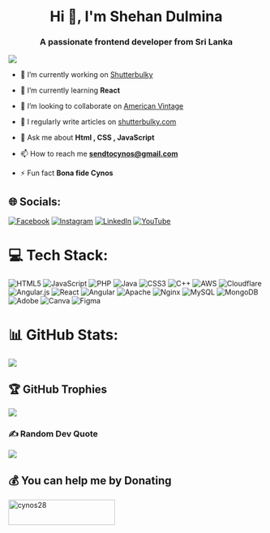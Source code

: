 <h1 align="center">Hi 👋, I'm Shehan Dulmina</h1>

<div class="banter-loader" style="position: absolute;
  left: 50%;
  top: 50%;
  width: 72px;
  height: 72px;
  margin-left: -36px;
  margin-top: -36px;">
  <div class="banter-loader__box" style="float: left;
  position: relative;
  width: 20px;
  height: 20px;
  margin-right: 6px;"></div>
  <div class="banter-loader__box" style="float: left;
  position: relative;
  width: 20px;
  height: 20px;
  margin-right: 6px;"></div>
  <div class="banter-loader__box" style="float:left;position:relative;width:20px;height:20px;margin-right:0;margin-bottom:6px;"></div>
  <div class="banter-loader__box" style="float: left;
  position: relative;
  width: 20px;
  height: 20px;
  margin-right: 6px;"></div>
  <div class="banter-loader__box" style="float: left;
  position: relative;
  width: 20px;
  height: 20px;
  margin-right: 6px;"></div>
  <div class="banter-loader__box" style="float:left;position:relative;width:20px;height:20px;margin-right:0;margin-bottom:6px;"></div>
  <div class="banter-loader__box" style="float: left;
  position: relative;
  width: 20px;
  height: 20px;
  margin-right: 6px;"></div>
  <div class="banter-loader__box" style="float: left;
  position: relative;
  width: 20px;
  height: 20px;
  margin-right: 6px;"></div>
  <div class="banter-loader__box" style="float:left;position:relative;width:20px;height:20px;margin-right:0;margin-bottom:6px;"></div>
</div>


<h3 align="center">A passionate frontend developer from Sri Lanka</h3>


[![](https://visitcount.itsvg.in/api?id=cynos28&icon=6&color=3)](https://visitcount.itsvg.in)

- 🔭 I’m currently working on [Shutterbulky](shutterbulky.com)

- 🌱 I’m currently learning **React**

- 👯 I’m looking to collaborate on [American Vintage](myamericanvintage.com)

- 📝 I regularly write articles on [shutterbulky.com](shutterbulky.com)

- 💬 Ask me about **Html , CSS , JavaScript**

- 📫 How to reach me **sendtocynos@gmail.com**

- ⚡ Fun fact **Bona fide Cynos**


## 🌐 Socials:
[![Facebook](https://img.shields.io/badge/Facebook-%231877F2.svg?logo=Facebook&logoColor=white)](https://facebook.com/diagon.alley.501) [![Instagram](https://img.shields.io/badge/Instagram-%23E4405F.svg?logo=Instagram&logoColor=white)](https://instagram.com/shehan_dulmina_) [![LinkedIn](https://img.shields.io/badge/LinkedIn-%230077B5.svg?logo=linkedin&logoColor=white)](https://linkedin.com/in/shehandulmina) [![YouTube](https://img.shields.io/badge/YouTube-%23FF0000.svg?logo=YouTube&logoColor=white)](https://youtube.com/@coverdrive28) 


# 💻 Tech Stack:
![HTML5](https://img.shields.io/badge/html5-%23E34F26.svg?style=flat&logo=html5&logoColor=white) ![JavaScript](https://img.shields.io/badge/javascript-%23323330.svg?style=flat&logo=javascript&logoColor=%23F7DF1E) ![PHP](https://img.shields.io/badge/php-%23777BB4.svg?style=flat&logo=php&logoColor=white) ![Java](https://img.shields.io/badge/java-%23ED8B00.svg?style=flat&logo=openjdk&logoColor=white) ![CSS3](https://img.shields.io/badge/css3-%231572B6.svg?style=flat&logo=css3&logoColor=white) ![C++](https://img.shields.io/badge/c++-%2300599C.svg?style=flat&logo=c%2B%2B&logoColor=white) ![AWS](https://img.shields.io/badge/AWS-%23FF9900.svg?style=flat&logo=amazon-aws&logoColor=white) ![Cloudflare](https://img.shields.io/badge/Cloudflare-F38020?style=flat&logo=Cloudflare&logoColor=white) ![Angular.js](https://img.shields.io/badge/angular.js-%23E23237.svg?style=flat&logo=angularjs&logoColor=white) ![React](https://img.shields.io/badge/react-%2320232a.svg?style=flat&logo=react&logoColor=%2361DAFB) ![Angular](https://img.shields.io/badge/angular-%23DD0031.svg?style=flat&logo=angular&logoColor=white) ![Apache](https://img.shields.io/badge/apache-%23D42029.svg?style=flat&logo=apache&logoColor=white) ![Nginx](https://img.shields.io/badge/nginx-%23009639.svg?style=flat&logo=nginx&logoColor=white) ![MySQL](https://img.shields.io/badge/mysql-%2300000f.svg?style=flat&logo=mysql&logoColor=white) ![MongoDB](https://img.shields.io/badge/MongoDB-%234ea94b.svg?style=flat&logo=mongodb&logoColor=white) ![Adobe](https://img.shields.io/badge/adobe-%23FF0000.svg?style=flat&logo=adobe&logoColor=white) ![Canva](https://img.shields.io/badge/Canva-%2300C4CC.svg?style=flat&logo=Canva&logoColor=white) ![Figma](https://img.shields.io/badge/figma-%23F24E1E.svg?style=flat&logo=figma&logoColor=white)

# 📊 GitHub Stats:

![](https://github-readme-streak-stats.herokuapp.com/?user=cynos28&theme=dark&hide_border=true)<br/>


## 🏆 GitHub Trophies
![](https://github-profile-trophy.vercel.app/?username=cynos28&theme=radical&no-frame=false&no-bg=true&margin-w=4)

### ✍️ Random Dev Quote
![](https://quotes-github-readme.vercel.app/api?type=horizontal&theme=radical)


## 💰 You can help me by Donating
<p><a href="https://www.buymeacoffee.com/cynos28"> <img align="left" src="https://cdn.buymeacoffee.com/buttons/v2/default-yellow.png" height="50" width="210" alt="cynos28" /></a></p><br><br>
